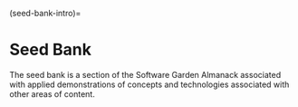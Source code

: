 (seed-bank-intro)=

# Seed Bank

The seed bank is a section of the Software Garden Almanack associated with applied demonstrations of concepts and technologies associated with other areas of content.
